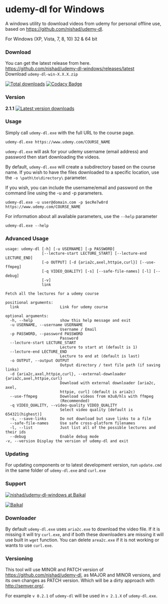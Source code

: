 # udemy-dl for Windows
A windows utility to download videos from udemy for personal offline use, based on <https://github.com/nishad/udemy-dl>.

For Windows (XP, Vista, 7, 8, 10) 32 & 64 bit

### Download

You can get the latest release from here.  
https://github.com/nishad/udemy-dl-windows/releases/latest  
Download `udemy-dl-win-X.X.X.zip`

[![Total downloads](https://img.shields.io/github/downloads/nishad/udemy-dl-windows/total.svg)](https://github.com/nishad/udemy-dl-windows/releases/latest) [![Codacy Badge](https://api.codacy.com/project/badge/Grade/b94bce94629e4971ac537660f93345a1)](https://www.codacy.com/app/rimpoche/udemy-dl-windows?utm_source=github.com&amp;utm_medium=referral&amp;utm_content=nishad/udemy-dl-windows&amp;utm_campaign=Badge_Grade)

### Version
**2.1.1** [![Latest version downloads](https://img.shields.io/github/downloads/nishad/udemy-dl-windows/latest/total.svg)](https://github.com/nishad/udemy-dl-windows/releases/latest)

### Usage

Simply call `udemy-dl.exe` with the full URL to the course page.
```
udemy-dl.exe https://www.udemy.com/COURSE_NAME
```
`udemy-dl.exe` will ask for your udemy username (email address) and password then start downloading the videos.

By default, `udemy-dl.exe` will create a subdirectory based on the course name.  If you wish to have the files downloaded to a specific location, use the `-o \path\to\directory\` parameter.

If you wish, you can include the username/email and password on the command line using the -u and -p parameters.

```
udemy-dl.exe -u user@domain.com -p $ecRe7w0rd https://www.udemy.com/COURSE_NAME
```

For information about all available parameters, use the `--help` parameter
```
udemy-dl.exe --help
```

### Advanced Usage

```
usage: udemy-dl [-h] [-u USERNAME] [-p PASSWORD]
                [--lecture-start LECTURE_START] [--lecture-end LECTURE_END]
                [-o OUTPUT] [-d {aria2c,axel,httpie,curl}] [--use-ffmpeg]
                [-q VIDEO_QUALITY] [-s] [--safe-file-names] [-l] [--debug]
                [-v]
                link

Fetch all the lectures for a udemy course

positional arguments:
  link                  Link for udemy course

optional arguments:
  -h, --help            show this help message and exit
  -u USERNAME, --username USERNAME
                        Username / Email
  -p PASSWORD, --password PASSWORD
                        Password
  --lecture-start LECTURE_START
                        Lecture to start at (default is 1)
  --lecture-end LECTURE_END
                        Lecture to end at (default is last)
  -o OUTPUT, --output OUTPUT
                        Output directory / text file path (if saving links)
  -d {aria2c,axel,httpie,curl}, --external-downloader {aria2c,axel,httpie,curl}
                        Download with external downloader [aria2c, axel,
                        httpie, curl] (default is aria2c)
  --use-ffmpeg          Download videos from m3u8/hls with ffmpeg
                        (Recommended)
  -q VIDEO_QUALITY, --video-quality VIDEO_QUALITY
                        Select video quality [default is 654321(highest)]
  -s, --save-links      Do not download but save links to a file
  --safe-file-names     Use safe cross-platform filenames
  -l, --list            Just list all of the possible lectures and their ids
  --debug               Enable debug mode
-v, --version Display the version of udemy-dl and exit
```


### Updating

For updating components or to latest development version, run `update.cmd` in the same folder of `udemy-dl.exe` and `curl.exe`

### Support

[![ nishad/udemy-dl-windows at Baikal](https://s3-us-west-2.amazonaws.com/nerpa-static/baikal-banner.svg)](https://baikal.io/nishad/udemy-dl-windows)

[![Baikal](https://baikal.io/badges/nishad/udemy-dl-windows)](https://baikal.io/nishad/udemy-dl-windows)


### Downloader 
By default `udemy-dl.exe` uses `aria2c.exe` to download the video file. If it is missing it will try `curl.exe`, and if both these downloaders are missing it will use built in `wget` function. You can delete `area2c.exe` if it is not working or wants to use `curl.exe`.

### Versioning 
This tool will use  MINOR and PATCH version of <https://github.com/nishad/udemy-dl>, as MAJOR and MINOR versions, and its own changes as PATCH version. Which will be a dirty approach with <http://semver.org/>.

For example `v 0.2.1` of `udemy-dl` will be used in `v 2.1.X` of `udemy-dl.exe`.
